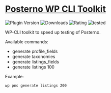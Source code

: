 # [Posterno WP CLI Toolkit](https://posterno.com) #

![Plugin Version](https://img.shields.io/wordpress/plugin/v/posterno.svg?color=%235c6ac5&label=Latest%20release) ![Downloads](https://img.shields.io/wordpress/plugin/dt/posterno.svg?color=%2346b450&label=Downloads&style=popout) ![Rating](https://img.shields.io/wordpress/plugin/rating/posterno.svg?color=%2346b450&label=Rating) ![tested](https://img.shields.io/wordpress/plugin/tested/posterno.svg?color=%2346b450&label=WordPress)

WP-CLI toolkit to speed up testing of Posterno.

Available commands:

- generate profile_fields
- generate taxonomies
- generate listings_fields
- generate listings 100

Example:

```sh
wp pno generate listings 200
```
